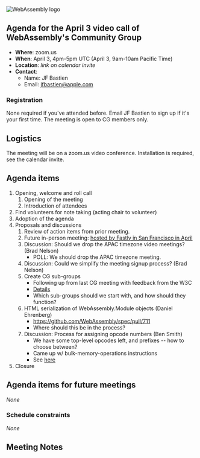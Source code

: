 ![WebAssembly logo](/images/WebAssembly.png)

## Agenda for the April 3 video call of WebAssembly's Community Group

- **Where**: zoom.us
- **When**: April 3, 4pm-5pm UTC (April 3, 9am-10am Pacific Time)
- **Location**: *link on calendar invite*
- **Contact**:
    - Name: JF Bastien
    - Email: jfbastien@apple.com

### Registration

None required if you've attended before. Email JF Bastien to sign up if it's
your first time. The meeting is open to CG members only.

## Logistics

The meeting will be on a zoom.us video conference.
Installation is required, see the calendar invite.

## Agenda items

1. Opening, welcome and roll call
    1. Opening of the meeting
    1. Introduction of attendees
1. Find volunteers for note taking (acting chair to volunteer)
1. Adoption of the agenda
1. Proposals and discussions
    1. Review of action items from prior meeting.
    1. Future in-person meeting: [hosted by Fastly in San Francisco in April](https://github.com/WebAssembly/meetings/blob/master/2018/CG-04.md)
    1. Discussion: Should we drop the APAC timezone video meetings? (Brad
       Nelson)
       * POLL: We should drop the APAC timezone meeting.
    1. Discussion: Could we simplify the meeting signup process? (Brad Nelson)
    1. Create CG sub-groups
       * Following up from last CG meeting with feedback from the W3C
       * [Details](https://github.com/WebAssembly/meetings/issues/191#issuecomment-376171112)
       * Which sub-groups should we start with, and how should they function?
    1. HTML serialization of WebAssembly.Module objects (Daniel Ehrenberg)
       * https://github.com/WebAssembly/spec/pull/711
       * Where should this be in the process?
    1. Discussion: Process for assigning opcode numbers (Ben Smith)
       * We have some top-level opcodes left, and prefixes -- how to choose between?
       * Came up w/ bulk-memory-operations instructions
       * See [here](https://github.com/WebAssembly/bulk-memory-operations/issues/9#issuecomment-376300850)
1. Closure

## Agenda items for future meetings

*None*

### Schedule constraints

*None*

## Meeting Notes

